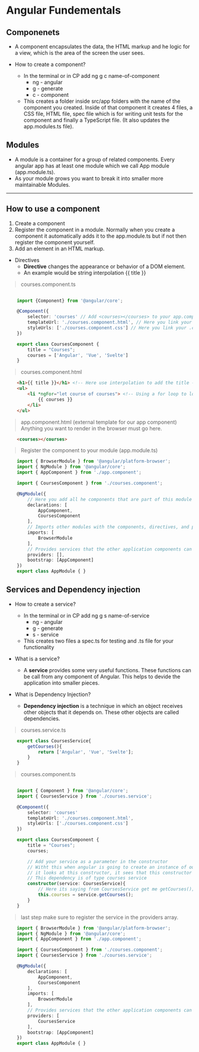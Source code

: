 # Angular Fundementals

## Componenets
* A component encapsulates the data, the HTML markup and he logic for a view, which is the area of the screen the user sees.

* How to create a component?
    * In the terminal or in CP add ng g c name-of-component
        * ng - angular
        * g - generate 
        * c - component
    * This creates a folder inside src/app folders with the name of the component you created. Inside of that component it creates 4 files, a CSS file, HTML file, spec file which is for writing unit tests for the component and finally a TypeScript file. (It also updates the app.modules.ts file).

## Modules
* A module is a container for a group of related  components. Every angular app has at least one module which we call App module (app.module.ts).
* As your module grows you want to break it into smaller more maintainable Modules. 

---

## How to use a component
1. Create a component
2. Register the component in a module. Normally when you create a component it automatically adds it to the app.module.ts but if not then register the component yourself.
3. Add an element in an HTML markup.

* Directives
    * **Directive** changes the appearance or behavior of a DOM element.
    * An example would be string interpolation {{ title }}

> courses.component.ts
```TypeScript
    
    import {Component} from '@angular/core';

    @Component({
        selector: 'courses' // Add <courses></courses> to your app.compoent.html
        templateUrl: './courses.component.html', // Here you link your .html file to your .ts file
        styleUrls: ['./courses.component.css'] // Here you link your .css file to your .ts file
    })

    export class CoursesComponent {
        title = "Courses";
        courses = ['Angular', 'Vue', 'Svelte']
    }
```

> courses.component.html
```html
    <h1>{{ title }}</h1> <!-- Here use interpolation to add the title -->
    <ul>
        <li *ngFor="let course of courses"> <!-- Using a for loop to loop through the courses array -->
            {{ courses }}
        </li>
    </ul>
```

> app.component.html (external template for our app component) Anything you want to render in the browser must go here.
```html
    <courses></courses>
```

> Register the component to your module (app.module.ts)
```TypeScript
    import { BrowserModule } from '@angular/platform-browser';
    import { NgModule } from '@angular/core';
    import { AppComponent } from './app.component';

    import { CoursesComponent } from './courses.component';

    @NgModule({
        // Here you add all he components that are part of this module
        declarations: [ 
            AppComponent,
            CoursesComponent
        ],
        // Imports other modules with the components, directives, and pipes that components in the current module need.
        imports: [
            BrowserModule
        ],
        // Provides services that the other application components can use.
        providers: [],
        bootstrap: [AppComponent]
    })
    export class AppModule { }
```

## Services and Dependency injection
* How to create a service?
    * In the terminal or in CP add ng g s name-of-service
        * ng - angular
        * g - generate
        * s - service
    * This creates two files a spec.ts for testing and .ts file for your functionality

* What is a service?
    * A **service** provides some very useful functions. These functions can be call from any component of Angular. This helps to devide the application into smaller pieces. 

* What is Dependency Injection?
    *  **Dependency injection** is a technique in which an object receives other objects that it depends on. These other objects are called dependencies.

> courses.service.ts
```TypeScript
    export class CoursesService{
        getCourses(){
            return ['Angular', 'Vue', 'Svelte'];
        }
    }
```

> courses.component.ts
```TypeScript
    
    import { Component } from '@angular/core';
    import { CoursesService } from './courses.service';

    @Component({
        selector: 'courses'
        templateUrl: './courses.component.html',
        styleUrls: ['./courses.component.css']
    })

    export class CoursesComponent {
        title = "Courses";
        courses;

        // Add your service as a parameter in the constructor
        // Witht this when angular is going to create an instance of our component
        // it looks at this constructor, it sees that this constructor has a dependency. 
        // This dependency is of type courses service 
        constructor(service: CoursesService){
            // Here its saying from CoursesService get me getCourses();
            this.courses = service.getCourses();
        }
    }
```

> last step make sure to register the service in the providers array.
```TypeScript
    import { BrowserModule } from '@angular/platform-browser';
    import { NgModule } from '@angular/core';
    import { AppComponent } from './app.component';

    import { CoursesComponent } from './courses.component';
    import { CoursesService } from './courses.service';

    @NgModule({
        declarations: [ 
            AppComponent,
            CoursesComponent
        ],
        imports: [
            BrowserModule
        ],
        // Provides services that the other application components can use.
        providers: [
            CoursesService
        ],
        bootstrap: [AppComponent]
    })
    export class AppModule { }
```